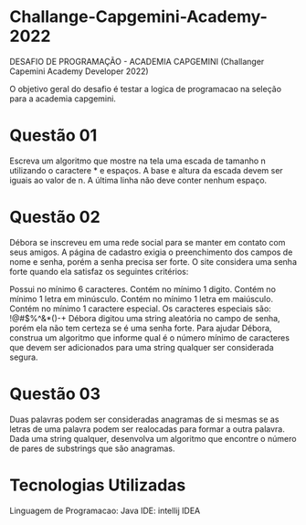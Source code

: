 # Challange-Capgemini-Academy-2022
DESAFIO DE PROGRAMAÇÃO - ACADEMIA CAPGEMINI
(Challanger Capemini Academy Developer 2022)

O objetivo geral do desafio é testar a logica de programacao na seleção para a academia capgemini.

# Questão 01

Escreva um algoritmo que mostre na tela uma escada de tamanho n utilizando o caractere * e espaços. 
A base e altura da escada devem ser iguais ao valor de n. A última linha não deve conter nenhum espaço.


# Questão 02

Débora se inscreveu em uma rede social para se manter em contato com seus amigos. A página de cadastro 
exigia o preenchimento dos campos de nome e senha, porém a senha precisa ser forte. O site considera uma
senha forte quando ela satisfaz os seguintes critérios:

Possui no mínimo 6 caracteres.
Contém no mínimo 1 digito.
Contém no mínimo 1 letra em minúsculo.
Contém no mínimo 1 letra em maiúsculo.
Contém no mínimo 1 caractere especial. Os caracteres especiais são: !@#$%^&*()-+
Débora digitou uma string aleatória no campo de senha, porém ela não tem certeza se é uma senha forte. Para
ajudar Débora, construa um algoritmo que informe qual é o número mínimo de caracteres que devem ser adicionados
para uma string qualquer ser considerada segura.

# Questão 03
Duas palavras podem ser consideradas anagramas de si mesmas se as letras de uma palavra podem ser realocadas para
formar a outra palavra. Dada uma string qualquer, desenvolva um algoritmo que encontre o número de pares de 
substrings que são anagramas.

# Tecnologias Utilizadas

Linguagem de Programacao: Java
IDE: intellij IDEA






